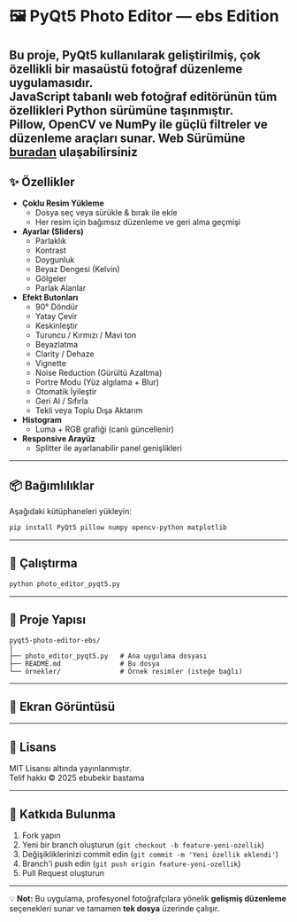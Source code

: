 # 🖼️ PyQt5 Photo Editor — ebs Edition

Bu proje, **PyQt5** kullanılarak geliştirilmiş, çok özellikli bir masaüstü fotoğraf düzenleme uygulamasıdır.  
JavaScript tabanlı web fotoğraf editörünün tüm özellikleri **Python** sürümüne taşınmıştır.  
**Pillow**, **OpenCV** ve **NumPy** ile güçlü filtreler ve düzenleme araçları sunar.
Web Sürümüne <a href="https://ebubekirbastama.com.tr/ebsrenkanalizindirmeotomasyonu/index.html">buradan</a> ulaşabilirsiniz 
---

## ✨ Özellikler

- **Çoklu Resim Yükleme**
  - Dosya seç veya sürükle & bırak ile ekle
  - Her resim için bağımsız düzenleme ve geri alma geçmişi
- **Ayarlar (Sliders)**
  - Parlaklık
  - Kontrast
  - Doygunluk
  - Beyaz Dengesi (Kelvin)
  - Gölgeler
  - Parlak Alanlar
- **Efekt Butonları**
  - 90° Döndür
  - Yatay Çevir
  - Keskinleştir
  - Turuncu / Kırmızı / Mavi ton
  - Beyazlatma
  - Clarity / Dehaze
  - Vignette
  - Noise Reduction (Gürültü Azaltma)
  - Portre Modu (Yüz algılama + Blur)
  - Otomatik İyileştir
  - Geri Al / Sıfırla
  - Tekli veya Toplu Dışa Aktarım
- **Histogram**
  - Luma + RGB grafiği (canlı güncellenir)
- **Responsive Arayüz**
  - Splitter ile ayarlanabilir panel genişlikleri

---

## 📦 Bağımlılıklar

Aşağıdaki kütüphaneleri yükleyin:

```bash
pip install PyQt5 pillow numpy opencv-python matplotlib
```

---

## 🚀 Çalıştırma

```bash
python photo_editor_pyqt5.py
```

---

## 📂 Proje Yapısı

```
pyqt5-photo-editor-ebs/
│
├── photo_editor_pyqt5.py   # Ana uygulama dosyası
├── README.md               # Bu dosya
└── örnekler/               # Örnek resimler (isteğe bağlı)
```

---

## 📸 Ekran Görüntüsü



---

## 📜 Lisans

MIT Lisansı altında yayınlanmıştır.  
Telif hakkı © 2025 ebubekir bastama

---

## 🤝 Katkıda Bulunma

1. Fork yapın
2. Yeni bir branch oluşturun (`git checkout -b feature-yeni-ozellik`)
3. Değişikliklerinizi commit edin (`git commit -m 'Yeni özellik eklendi'`)
4. Branch'i push edin (`git push origin feature-yeni-ozellik`)
5. Pull Request oluşturun

---

💡 **Not:** Bu uygulama, profesyonel fotoğrafçılara yönelik **gelişmiş düzenleme** seçenekleri sunar ve tamamen **tek dosya** üzerinde çalışır.
